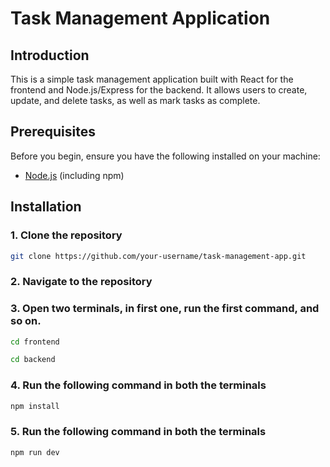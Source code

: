 # Task Management Application

## Introduction

This is a simple task management application built with React for the frontend and Node.js/Express for the backend. It allows users to create, update, and delete tasks, as well as mark tasks as complete.

## Prerequisites

Before you begin, ensure you have the following installed on your machine:

- [Node.js](https://nodejs.org/) (including npm)

## Installation

### 1. Clone the repository

```bash
git clone https://github.com/your-username/task-management-app.git
```

### 2. Navigate to the repository

### 3. Open two terminals, in first one, run the first command, and so on.

```bash
cd frontend
```

```bash
cd backend
```

### 4. Run the following command in both the terminals

```bash
npm install
```

### 5. Run the following command in both the terminals

```bash
npm run dev
```

